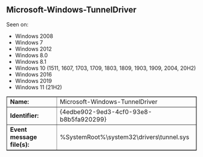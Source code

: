 ## Microsoft-Windows-TunnelDriver

Seen on:
* Windows 2008
* Windows 7
* Windows 2012
* Windows 8.0
* Windows 8.1
* Windows 10 (1511, 1607, 1703, 1709, 1803, 1809, 1903, 1909, 2004, 20H2)
* Windows 2016
* Windows 2019
* Windows 11 (21H2)

<table border="1" class="docutils">
  <tbody>
    <tr>
      <td><b>Name:</b></td>
      <td>Microsoft-Windows-TunnelDriver</td>
    </tr>
    <tr>
      <td><b>Identifier:</b></td>
      <td>{4edbe902-9ed3-4cf0-93e8-b8b5fa920299}</td>
    </tr>
    <tr>
      <td><b>Event message file(s):</b></td>
      <td>%SystemRoot%\system32\drivers\tunnel.sys</td>
    </tr>
  </tbody>
</table>

&nbsp;

